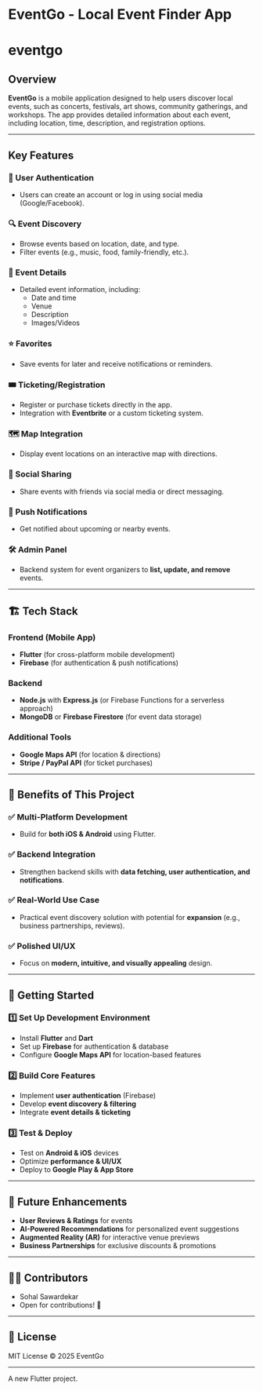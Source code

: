 # EventGo - Local Event Finder App
# eventgo

## Overview

**EventGo** is a mobile application designed to help users discover local events, such as concerts, festivals, art shows, community gatherings, and workshops. The app provides detailed information about each event, including location, time, description, and registration options.

---

## Key Features

### 🔑 User Authentication

- Users can create an account or log in using social media (Google/Facebook).

### 🔍 Event Discovery

- Browse events based on location, date, and type.
- Filter events (e.g., music, food, family-friendly, etc.).

### 📌 Event Details

- Detailed event information, including:
  - Date and time
  - Venue
  - Description
  - Images/Videos

### ⭐ Favorites

- Save events for later and receive notifications or reminders.

### 🎟️ Ticketing/Registration

- Register or purchase tickets directly in the app.
- Integration with **Eventbrite** or a custom ticketing system.

### 🗺️ Map Integration

- Display event locations on an interactive map with directions.

### 📲 Social Sharing

- Share events with friends via social media or direct messaging.

### 🔔 Push Notifications

- Get notified about upcoming or nearby events.

### 🛠️ Admin Panel

- Backend system for event organizers to **list, update, and remove** events.

---

## 🏗️ Tech Stack

### **Frontend (Mobile App)**

- **Flutter** (for cross-platform mobile development)
- **Firebase** (for authentication & push notifications)

### **Backend**

- **Node.js** with **Express.js** (or Firebase Functions for a serverless approach)
- **MongoDB** or **Firebase Firestore** (for event data storage)

### **Additional Tools**

- **Google Maps API** (for location & directions)
- **Stripe / PayPal API** (for ticket purchases)

---

## 🎯 Benefits of This Project

### ✅ Multi-Platform Development

- Build for **both iOS & Android** using Flutter.

### ✅ Backend Integration

- Strengthen backend skills with **data fetching, user authentication, and notifications**.

### ✅ Real-World Use Case

- Practical event discovery solution with potential for **expansion** (e.g., business partnerships, reviews).

### ✅ Polished UI/UX

- Focus on **modern, intuitive, and visually appealing** design.

---

## 🚀 Getting Started

### **1️⃣ Set Up Development Environment**

- Install **Flutter** and **Dart**
- Set up **Firebase** for authentication & database
- Configure **Google Maps API** for location-based features

### **2️⃣ Build Core Features**

- Implement **user authentication** (Firebase)
- Develop **event discovery & filtering**
- Integrate **event details & ticketing**

### **3️⃣ Test & Deploy**

- Test on **Android & iOS** devices
- Optimize **performance & UI/UX**
- Deploy to **Google Play & App Store**

---

## 📌 Future Enhancements

- **User Reviews & Ratings** for events
- **AI-Powered Recommendations** for personalized event suggestions
- **Augmented Reality (AR)** for interactive venue previews
- **Business Partnerships** for exclusive discounts & promotions

---

## 👨‍💻 Contributors

- Sohal Sawardekar
- Open for contributions! 🚀

---

## 📜 License

MIT License © 2025 EventGo

---
A new Flutter project.